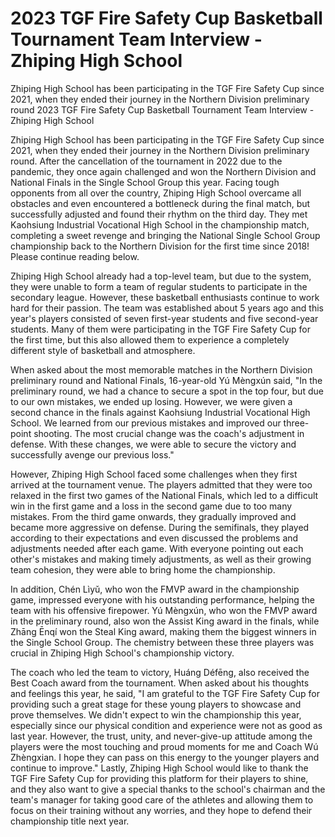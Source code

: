 #  2023 TGF Fire Safety Cup Basketball Tournament Team Interview - Zhiping High School

Zhiping High School has been participating in the TGF Fire Safety Cup since 2021, when they ended their journey in the Northern Division preliminary round 
  2023 TGF Fire Safety Cup Basketball Tournament Team Interview - Zhiping High School

Zhiping High School has been participating in the TGF Fire Safety Cup since 2021, when they ended their journey in the Northern Division preliminary round. After the cancellation of the tournament in 2022 due to the pandemic, they once again challenged and won the Northern Division and National Finals in the Single School Group this year. Facing tough opponents from all over the country, Zhiping High School overcame all obstacles and even encountered a bottleneck during the final match, but successfully adjusted and found their rhythm on the third day. They met Kaohsiung Industrial Vocational High School in the championship match, completing a sweet revenge and bringing the National Single School Group championship back to the Northern Division for the first time since 2018! Please continue reading below.

Zhiping High School already had a top-level team, but due to the system, they were unable to form a team of regular students to participate in the secondary league. However, these basketball enthusiasts continue to work hard for their passion. The team was established about 5 years ago and this year's players consisted of seven first-year students and five second-year students. Many of them were participating in the TGF Fire Safety Cup for the first time, but this also allowed them to experience a completely different style of basketball and atmosphere.

When asked about the most memorable matches in the Northern Division preliminary round and National Finals, 16-year-old Yú Mèngxún said, "In the preliminary round, we had a chance to secure a spot in the top four, but due to our own mistakes, we ended up losing. However, we were given a second chance in the finals against Kaohsiung Industrial Vocational High School. We learned from our previous mistakes and improved our three-point shooting. The most crucial change was the coach's adjustment in defense. With these changes, we were able to secure the victory and successfully avenge our previous loss."

However, Zhiping High School faced some challenges when they first arrived at the tournament venue. The players admitted that they were too relaxed in the first two games of the National Finals, which led to a difficult win in the first game and a loss in the second game due to too many mistakes. From the third game onwards, they gradually improved and became more aggressive on defense. During the semifinals, they played according to their expectations and even discussed the problems and adjustments needed after each game. With everyone pointing out each other's mistakes and making timely adjustments, as well as their growing team cohesion, they were able to bring home the championship.

In addition, Chén Lìyǔ, who won the FMVP award in the championship game, impressed everyone with his outstanding performance, helping the team with his offensive firepower. Yú Mèngxún, who won the FMVP award in the preliminary round, also won the Assist King award in the finals, while Zhāng Ēnqí won the Steal King award, making them the biggest winners in the Single School Group. The chemistry between these three players was crucial in Zhiping High School's championship victory.

The coach who led the team to victory, Huáng Défēng, also received the Best Coach award from the tournament. When asked about his thoughts and feelings this year, he said, "I am grateful to the TGF Fire Safety Cup for providing such a great stage for these young players to showcase and prove themselves. We didn't expect to win the championship this year, especially since our physical condition and experience were not as good as last year. However, the trust, unity, and never-give-up attitude among the players were the most touching and proud moments for me and Coach Wú Zhèngxian. I hope they can pass on this energy to the younger players and continue to improve." Lastly, Zhiping High School would like to thank the TGF Fire Safety Cup for providing this platform for their players to shine, and they also want to give a special thanks to the school's chairman and the team's manager for taking good care of the athletes and allowing them to focus on their training without any worries, and they hope to defend their championship title next year.